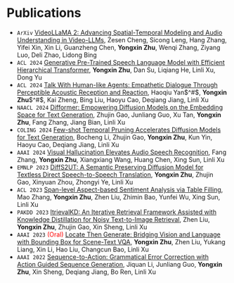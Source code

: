 
# Publications 
- ``ArXiv`` [VideoLLaMA 2: Advancing Spatial-Temporal Modeling and Audio Understanding in Video-LLMs](https://arxiv.org/abs/2406.07476), Zesen Cheng, Sicong Leng, Hang Zhang, Yifei Xin, Xin Li, Guanzheng Chen, **Yongxin Zhu**, Wenqi Zhang, Ziyang Luo, Deli Zhao, Lidong Bing
- ``ACL 2024`` [Generative Pre-Trained Speech Language Model with Efficient Hierarchical Transformer](https://arxiv.org/abs/2406.00976v1), **Yongxin Zhu**, Dan Su, Liqiang He, Linli Xu, Dong Yu
- ``ACL 2024`` [Talk With Human-like Agents: Empathetic Dialogue Through Perceptible Acoustic Reception and Reaction](), Haoqiu Yan$^#$, **Yongxin Zhu**$^#$, Kai Zheng, Bing Liu, Haoyu Cao, Deqiang Jiang, Linli Xu
- ``NAACL 2024`` [Difformer: Empowering Diffusion Models on the Embedding Space for Text Generation](https://arxiv.org/abs/2212.09412), Zhujin Gao, Junliang Guo, Xu Tan, **Yongxin Zhu**, Fang Zhang, Jiang Bian, Linli Xu
- ``COLING 2024`` [Few-shot Temporal Pruning Accelerates Diffusion Models for Text Generation](https://aclanthology.org/2024.lrec-main.637.pdf), Bocheng Li, Zhujin Gao, **Yongxin Zhu**, Kun Yin, Haoyu Cao, Deqiang Jiang, Linli Xu
- ``AAAI 2024`` [Visual Hallucination Elevates Audio Speech Recognition](https://ojs.aaai.org/index.php/AAAI/article/download/29926/31618), Fang Zhang, **Yongxin Zhu**, Xiangxiang Wang, Huang Chen, Xing Sun, Linli Xu
- ``EMNLP 2023`` [DiffS2UT: A Semantic Preserving Diffusion Model for Textless Direct Speech-to-Speech Translation](https://aclanthology.org/2023.emnlp-main.709.pdf), **Yongxin Zhu**, Zhujin Gao, Xinyuan Zhou, Zhongyi Ye, Linli Xu
- ``ACL 2023`` [Span-level Aspect-based Sentiment Analysis via Table Filling](https://aclanthology.org/2023.acl-long.515.pdf), Mao Zhang, **Yongxin Zhu**, Zhen Liu, Zhimin Bao, Yunfei Wu, Xing Sun, Linli Xu
- ``PAKDD 2023`` [ItrievalKD: An Iterative Retrieval Framework Assisted with Knowledge Distillation for Noisy Text-to-Image Retrieval](https://link.springer.com/chapter/10.1007/978-3-031-33380-4_20), Zhen Liu, **Yongxin Zhu**, Zhujin Gao, Xin Sheng, Linli Xu
- ``AAAI 2023`` <span style="color:red">(Oral)</span> [Locate Then Generate: Bridging Vision and Language with Bounding Box for Scene-Text VQA](https://ojs.aaai.org/index.php/AAAI/article/view/26357), **Yongxin Zhu**, Zhen Liu, Yukang Liang, Xin Li, Hao Liu, Changcun Bao, Linli Xu
- ``AAAI 2022`` [Sequence-to-Action: Grammatical Error Correction with Action Guided Sequence Generation](https://ojs.aaai.org/index.php/AAAI/article/view/21345), Jiquan Li, Junliang Guo, **Yongxin Zhu**, Xin Sheng, Deqiang Jiang, Bo Ren, Linli Xu
